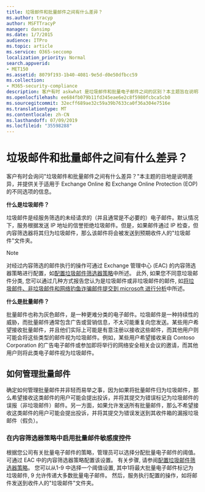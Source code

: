 ```yaml
---
title: 垃圾邮件和批量邮件之间有什么差异？
ms.author: tracyp
author: MSFTTracyP
manager: dansimp
ms.date: 1/7/2015
audience: ITPro
ms.topic: article
ms.service: O365-seccomp
localization_priority: Normal
search.appverid:
- MET150
ms.assetid: 8079f193-1b40-4081-9e5d-d0e50dfbcc59
ms.collection:
- M365-security-compliance
description: 客户有时 askwhat 是垃圾邮件和批量电子邮件之间的区别？本主题旨在说明不同之处, 并提供有关 Exchange Online 和 Exchange Online Protection (EOP) 中可用的不同选项的信息。
ms.openlocfilehash: ee684fb079b11fd345eae6e2c8f5980fcbca5cb0
ms.sourcegitcommit: 32ecff689ae32c59a39b7633ca0f36a304e7516e
ms.translationtype: MT
ms.contentlocale: zh-CN
ms.lasthandoff: 07/09/2019
ms.locfileid: "35598288"
---
```

# <a name="whats-the-difference-between-junk-email-and-bulk-email"></a>垃圾邮件和批量邮件之间有什么差异？

客户有时会询问"垃圾邮件和批量邮件之间有什么差异？"本主题的目地是说明差异，并提供关于适用于 Exchange Online 和 Exchange Online Protection (EOP) 的不同选项的信息。
  
 **什么是垃圾邮件？**
  
垃圾邮件是经服务筛选的未经请求的（并且通常是不必要的）电子邮件。默认情况下，服务根据发送 IP 地址的信誉拒绝垃圾邮件。但是，如果邮件通过 IP 检查，但内容筛选器将其归为垃圾邮件，那么该邮件将会被发送到预期收件人的"垃圾邮件"文件夹。 
  
> [!NOTE]
> 对经过内容筛选的邮件执行的操作可通过 Exchange 管理中心 (EAC) 的内容筛选器策略进行配置，如[配置垃圾邮件筛选器策略](configure-your-spam-filter-policies.md)中所述。 此外, 如果您不同意垃圾邮件分类, 您可以通过几种方式报告您认为是垃圾邮件或非垃圾邮件的邮件, 如[将垃圾邮件、非垃圾邮件和网络钓鱼诈骗邮件提交到 microsoft 进行分析](submit-spam-non-spam-and-phishing-scam-messages-to-microsoft-for-analysis.md)中所述。 
  
 **什么是批量邮件？**
  
批量邮件也称为灰色邮件，是一种更难分类的电子邮件。垃圾邮件是一种持续性的威胁，而批量邮件通常包含广告或营销信息，不太可能重复向您发送。某些用户希望接收批量邮件，并且他们实际上可能是有意注册以接收这些邮件，而其他用户则可能会将这些类型的邮件视为垃圾邮件。例如，某些用户希望接收来自 Contoso Corporation 的广告电子邮件或参加即将举行的网络安全相关会议的邀请，而其他用户则将此类电子邮件视为垃圾邮件。
  
## <a name="how-to-manage-bulk-email"></a>如何管理批量邮件

确定如何管理批量邮件并非轻而易举之事，因为如果将批量邮件归为垃圾邮件，那么希望接收这类邮件的用户可能会提出投诉，并将其提交为错误标记为垃圾邮件的误报（非垃圾邮件）邮件。另一方面，如果允许发送所有批量邮件，那么不希望接收这类邮件的用户可能会提出投诉，并将其提交为错误发送到其收件箱的漏报垃圾邮件（假负）。
  
### <a name="enable-bulk-mail-sensitivity-control-in-the-content-filter-policy"></a>在内容筛选器策略中启用批量邮件敏感度控件

根据您公司有关批量电子邮件的策略，管理员可以选择分配批量电子邮件的阈值。 可通过 EAC 中的内容筛选器策略配置该设置。 有关步骤, 请参阅[配置垃圾邮件筛选器策略](configure-your-spam-filter-policies.md)。 您可以从1-9 中选择一个阈值设置, 其中1将最大批量电子邮件标记为垃圾邮件, 9 允许传递大多数批量电子邮件。 然后，服务执行配置的操作，如将邮件发送到收件人的"垃圾邮件"文件夹。 
  

